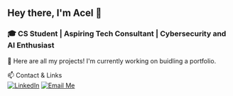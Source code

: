 ## Hey there, I'm Acel 👋
### 🎓 CS Student | Aspiring Tech Consultant | Cybersecurity and AI Enthusiast

📂 Here are all my projects! I'm currently working on buidling a portfolio.

📫 Contact & Links
<br>
[![LinkedIn](https://img.shields.io/badge/LinkedIn-Connect-blue?style=for-the-badge&logo=linkedin)](www.linkedin.com/in/acel-suriaga)
[![Email Me](https://img.shields.io/badge/Email-Contact%20Me-red?style=for-the-badge&logo=gmail&logoColor=white)](mailto:acelsuriaga@gmail.com)

